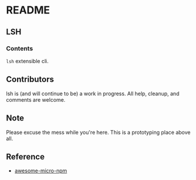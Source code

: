 # README

## LSH

### Contents

`lsh` extensible cli.

## Contributors

lsh is (and will continue to be) a work in progress. All help, cleanup, and comments are welcome.

## Note

Please excuse the mess while you're here. This is a prototyping place above all.

## Reference

- [awesome-micro-npm](https://github.com/parro-it/awesome-micro-npm-packages?tab=readme-ov-file)